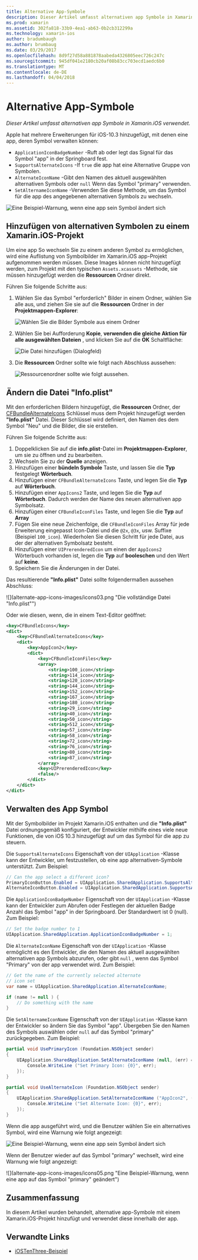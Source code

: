 ```yaml
---
title: Alternative App-Symbole
description: Dieser Artikel umfasst alternativen app Symbole in Xamarin.iOS verwendet.
ms.prod: xamarin
ms.assetid: 302fa818-33b9-4ea1-ab63-0b2cb312299a
ms.technology: xamarin-ios
author: bradumbaugh
ms.author: brumbaug
ms.date: 03/29/2017
ms.openlocfilehash: 8d9f27d58a881878aabeda4326805eec726c247c
ms.sourcegitcommit: 945df041e2180cb20af08b83cc703ecd1aedc6b0
ms.translationtype: MT
ms.contentlocale: de-DE
ms.lasthandoff: 04/04/2018
---
```

# <a name="alternate-app-icons"></a>Alternative App-Symbole

_Dieser Artikel umfasst alternativen app Symbole in Xamarin.iOS verwendet._

Apple hat mehrere Erweiterungen für iOS-10.3 hinzugefügt, mit denen eine app, deren Symbol verwalten können:

 - `ApplicationIconBadgeNumber` -Ruft ab oder legt das Signal für das Symbol "app" in der Springboard fest.
 - `SupportsAlternateIcons` -If `true` die app hat eine Alternative Gruppe von Symbolen.
 - `AlternateIconName` -Gibt den Namen des aktuell ausgewählten alternativen Symbols oder `null` Wenn das Symbol "primary" verwenden.
 - `SetAlternameIconName` -Verwenden Sie diese Methode, um das Symbol für die app des angegebenen alternativen Symbols zu wechseln.

![](alternate-app-icons-images/icons04.png "Eine Beispiel-Warnung, wenn eine app sein Symbol ändert sich")

<a name="Adding-Alternate-Icons" />

## <a name="adding-alternate-icons-to-a-xamarinios-project"></a>Hinzufügen von alternativen Symbolen zu einem Xamarin.iOS-Projekt

Um eine app So wechseln Sie zu einem anderen Symbol zu ermöglichen, wird eine Auflistung von Symbolbilder im Xamarin.iOS app-Projekt aufgenommen werden müssen. Diese Images können nicht hinzugefügt werden, zum Projekt mit den typischen `Assets.xcassets` -Methode, sie müssen hinzugefügt werden die **Ressourcen** Ordner direkt.

Führen Sie folgende Schritte aus:

1. Wählen Sie das Symbol "erforderlich" Bilder in einem Ordner, wählen Sie alle aus, und ziehen Sie sie auf die **Ressourcen** Ordner in der **Projektmappen-Explorer**:

    ![](alternate-app-icons-images/icons00.png "Wählen Sie die Bilder Symbole aus einem Ordner")

2. Wählen Sie bei Aufforderung **Kopie**, **verwenden die gleiche Aktion für alle ausgewählten Dateien** , und klicken Sie auf die **OK** Schaltfläche:

    ![](alternate-app-icons-images/icons02.png "Die Datei hinzufügen (Dialogfeld)")

3. Die **Ressourcen** Ordner sollte wie folgt nach Abschluss aussehen:

    ![](alternate-app-icons-images/icons01.png "Ressourcenordner sollte wie folgt aussehen.")

<a name="Modifying-the-Info.plist-File" />

## <a name="modifying-the-infoplist-file"></a>Ändern die Datei "Info.plist"

Mit den erforderlichen Bildern hinzugefügt, die **Ressourcen** Ordner, der [CFBundleAlternateIcons](https://developer.apple.com/library/content/documentation/General/Reference/InfoPlistKeyReference/Articles/CoreFoundationKeys.html#//apple_ref/doc/uid/TP40009249-SW13) Schlüssel muss dem Projekt hinzugefügt werden **"Info.plist"** Datei. Dieser Schlüssel wird definiert, den Namen des dem Symbol "Neu" und die Bilder, die sie erstellen.

Führen Sie folgende Schritte aus:

1. Doppelklicken Sie auf die **info.plist**-Datei im **Projektmappen-Explorer**, um sie zu öffnen und zu bearbeiten.
2. Wechseln Sie zu der **Quelle** anzeigen.
3. Hinzufügen einer **bündeln Symbole** Taste, und lassen Sie die **Typ** festgelegt **Wörterbuch**.
4. Hinzufügen einer `CFBundleAlternateIcons` Taste, und legen Sie die **Typ** auf **Wörterbuch**.
5. Hinzufügen einer `AppIcons2` Taste, und legen Sie die **Typ** auf **Wörterbuch**. Dadurch werden der Name des neuen alternativen app Symbolsatz.
6. Hinzufügen einer `CFBundleIconFiles` Taste, und legen Sie die **Typ** auf **Array**
7. Fügen Sie eine neue Zeichenfolge, die `CFBundleIconFiles` Array für jede Erweiterung eingepasst Icon-Datei und die `@2x`, `@3x`, usw. Suffixe (Beispiel `100_icon`). Wiederholen Sie diesen Schritt für jede Datei, aus der der alternativen Symbolsatz besteht.
8. Hinzufügen einer `UIPrerenderedIcon` um einen der `AppIcons2` Wörterbuch vorhanden ist, legen die **Typ** auf **booleschen** und den Wert auf **keine**.
9. Speichern Sie die Änderungen in der Datei.

Das resultierende **"Info.plist"** Datei sollte folgendermaßen aussehen Abschluss:

![](alternate-app-icons-images/icons03.png "Die vollständige Datei "Info.plist"")

Oder wie diesen, wenn, die in einem Text-Editor geöffnet:

```xml
<key>CFBundleIcons</key>
<dict>
    <key>CFBundleAlternateIcons</key>
    <dict>
        <key>AppIcon2</key>
        <dict>
            <key>CFBundleIconFiles</key>
            <array>
                <string>100_icon</string>
                <string>114_icon</string>
                <string>120_icon</string>
                <string>144_icon</string>
                <string>152_icon</string>
                <string>167_icon</string>
                <string>180_icon</string>
                <string>29_icon</string>
                <string>40_icon</string>
                <string>50_icon</string>
                <string>512_icon</string>
                <string>57_icon</string>
                <string>58_icon</string>
                <string>72_icon</string>
                <string>76_icon</string>
                <string>80_icon</string>
                <string>87_icon</string>
            </array>
            <key>UIPrerenderedIcon</key>
            <false/>
        </dict>
    </dict>
</dict>
```

<a name="Managing-the-Apps-Icon" />

## <a name="managing-the-apps-icon"></a>Verwalten des App Symbol 

Mit der Symbolbilder im Projekt Xamarin.iOS enthalten und die **"Info.plist"** Datei ordnungsgemäß konfiguriert, der Entwickler mithilfe eines viele neue Funktionen, die von iOS 10.3 hinzugefügt auf um das Symbol für die app zu steuern.

Die `SupportsAlternateIcons` Eigenschaft von der `UIApplication` -Klasse kann der Entwickler, um festzustellen, ob eine app alternativen-Symbole unterstützt. Zum Beispiel:

```csharp
// Can the app select a different icon?
PrimaryIconButton.Enabled = UIApplication.SharedApplication.SupportsAlternateIcons;
AlternateIconButton.Enabled = UIApplication.SharedApplication.SupportsAlternateIcons;
```

Die `ApplicationIconBadgeNumber` Eigenschaft von der `UIApplication` -Klasse kann der Entwickler zum Abrufen oder Festlegen der aktuellen Badge Anzahl das Symbol "app" in der Springboard. Der Standardwert ist 0 (null). Zum Beispiel:

```csharp
// Set the badge number to 1
UIApplication.SharedApplication.ApplicationIconBadgeNumber = 1;
```

Die `AlternateIconName` Eigenschaft von der `UIApplication` -Klasse ermöglicht es den Entwickler, die den Namen des aktuell ausgewählten alternativen app Symbols abzurufen, oder gibt `null` , wenn das Symbol "Primary" von der app verwendet wird. Zum Beispiel:

```csharp
// Get the name of the currently selected alternate
// icon set
var name = UIApplication.SharedApplication.AlternateIconName;

if (name != null ) {
    // Do something with the name
}
```

Die `SetAlternameIconName` Eigenschaft von der `UIApplication` -Klasse kann der Entwickler so ändern Sie das Symbol "app". Übergeben Sie den Namen des Symbols auswählen oder `null` auf das Symbol "primary" zurückgegeben. Zum Beispiel:

```csharp
partial void UsePrimaryIcon (Foundation.NSObject sender)
{
    UIApplication.SharedApplication.SetAlternateIconName (null, (err) => {
        Console.WriteLine ("Set Primary Icon: {0}", err);
    });
}

partial void UseAlternateIcon (Foundation.NSObject sender)
{
    UIApplication.SharedApplication.SetAlternateIconName ("AppIcon2", (err) => {
        Console.WriteLine ("Set Alternate Icon: {0}", err);
    });
}
```

Wenn die app ausgeführt wird, und die Benutzer wählen Sie ein alternatives Symbol, wird eine Warnung wie folgt angezeigt:

![](alternate-app-icons-images/icons04.png "Eine Beispiel-Warnung, wenn eine app sein Symbol ändert sich")

Wenn der Benutzer wieder auf das Symbol "primary" wechselt, wird eine Warnung wie folgt angezeigt:

![](alternate-app-icons-images/icons05.png "Eine Beispiel-Warnung, wenn eine app auf das Symbol "primary" geändert")

<a name="Summary" />

## <a name="summary"></a>Zusammenfassung

In diesem Artikel wurden behandelt, alternative app-Symbole mit einem Xamarin.iOS-Projekt hinzufügt und verwendet diese innerhalb der app.



## <a name="related-links"></a>Verwandte Links

- [iOSTenThree-Beispiel](https://developer.xamarin.com/samples/ios/iOS10/iOSTenThree)
